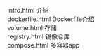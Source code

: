 intro.html 介绍   
dockerfile.html Dockerfile介绍   
volume.html 存储   
registry.html 镜像仓库   
compose.html 多容器app   
